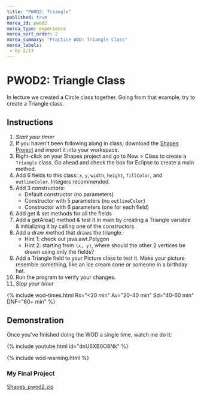 ```yaml
---
title: "PWOD2: Triangle"
published: true
morea_id: pwod2
morea_type: experience
morea_sort_order: 2
morea_summary: "Practice WOD: Triangle Class"
morea_labels:
 - by 2/13
---
```


# PWOD2: Triangle Class

In lecture we created a Circle class together. Going from that example, try to create a Triangle class.

## Instructions

1. *Start your timer* 
1. If you haven't been following along in class, download the [Shapes Project](Shapes_ehill1_02-09.zip) and import it into your workspace.
2. Right-click on your Shapes project and go to New > Class to create a `Triangle` class. Go ahead and check the box for Eclipse to create a main method.
1. Add 6 fields to this class: `x`, `y`, `width`, `height`, `fillColor`, and `outlineColor`. Integers recommended.
2. Add 3 constructors:
    * Default constructor (no parameters)
    * Constructor with 5 parameters (no `outlineColor`)
    * Constructor with 6 parameters (one for each field)
3. Add get & set methods for all the fields
4. Add a getArea() method & test it in main by creating a Triangle variable & initializing it by calling one of the constructors.
4. Add a draw method that draws the triangle.
    * Hint 1: check out java.awt.Polygon
    * Hint 2: starting from `(x, y)`, where should the other 2 vertices be drawn using only the fields?
4. Add a Triangle field to your Picture class to test it. Make your picture resemble something, like an ice cream cone or someone in a birthday hat.
2. Run the program to verify your changes.
1. *Stop your timer*

<!--3. Export your program by right-clicking on your project folder, and selecting “Export > General > Archive File”. Name the file “HelloWorldGUI_uLogin.zip”.-->


{% include wod-times.html Rx="<20 min" Av="20-40 min" Sd="40-60 min" DNF="60+ min" %}

## Demonstration

 Once you've finished doing the WOD a single time, watch me do it:

{% include youtube.html id="dnU6XB0O8Nk" %}

{% include wod-warning.html %}

### My Final Project

[Shapes_pwod2.zip](Shapes_pwod2.zip)